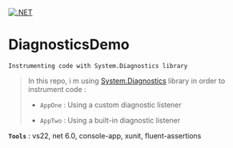 [![.NET](https://github.com/aimenux/DiagnosticsDemo/actions/workflows/ci.yml/badge.svg?branch=main)](https://github.com/aimenux/DiagnosticsDemo/actions/workflows/ci.yml)

# DiagnosticsDemo
```
Instrumenting code with System.Diagnostics library
```

> In this repo, i m using [System.Diagnostics](https://learn.microsoft.com/en-us/dotnet/core/diagnostics/diagnosticsource-diagnosticlistener) library in order to instrument code :
>
> - `AppOne` : Using a custom diagnostic listener
>
> - `AppTwo` : Using a built-in diagnostic listener
>
>

**`Tools`** : vs22, net 6.0, console-app, xunit, fluent-assertions
